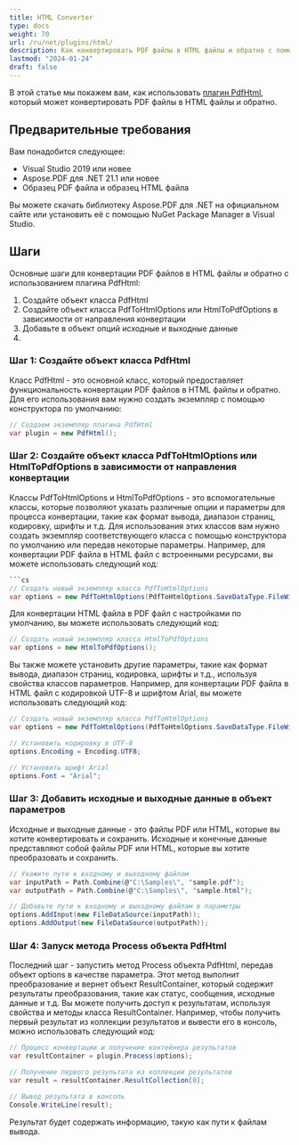 ```yaml
---
title: HTML Converter
type: docs
weight: 70
url: /ru/net/plugins/html/
description: Как конвертировать PDF файлы в HTML файлы и обратно с помощью плагина Aspose.PDF PdfHtml
lastmod: "2024-01-24"
draft: false
---
```


В этой статье мы покажем вам, как использовать [плагин PdfHtml](https://products.aspose.org/pdf/net/html-converter/), который может конвертировать PDF файлы в HTML файлы и обратно.

## Предварительные требования

Вам понадобится следующее:

* Visual Studio 2019 или новее
* Aspose.PDF для .NET 21.1 или новее
* Образец PDF файла и образец HTML файла

Вы можете скачать библиотеку Aspose.PDF для .NET на официальном сайте или установить её с помощью NuGet Package Manager в Visual Studio.

## Шаги

Основные шаги для конвертации PDF файлов в HTML файлы и обратно с использованием плагина PdfHtml:

1. Создайте объект класса PdfHtml
2. Создайте объект класса PdfToHtmlOptions или HtmlToPdfOptions в зависимости от направления конвертации
3. Добавьте в объект опций исходные и выходные данные
4.
### Шаг 1: Создайте объект класса PdfHtml

Класс PdfHtml - это основной класс, который предоставляет функциональность конвертации PDF файлов в HTML файлы и обратно. Для его использования вам нужно создать экземпляр с помощью конструктора по умолчанию:

```cs
// Создаем экземпляр плагина PdfHtml
var plugin = new PdfHtml();
```

### Шаг 2: Создайте объект класса PdfToHtmlOptions или HtmlToPdfOptions в зависимости от направления конвертации

Классы PdfToHtmlOptions и HtmlToPdfOptions - это вспомогательные классы, которые позволяют указать различные опции и параметры для процесса конвертации, такие как формат вывода, диапазон страниц, кодировку, шрифты и т.д. Для использования этих классов вам нужно создать экземпляр соответствующего класса с помощью конструктора по умолчанию или передав некоторые параметры. Например, для конвертации PDF файла в HTML файл с встроенными ресурсами, вы можете использовать следующий код:

```cs
```cs
// Создать новый экземпляр класса PdfToHtmlOptions
var options = new PdfToHtmlOptions(PdfToHtmlOptions.SaveDataType.FileWithEmbeddedResources);
```

Для конвертации HTML файла в PDF файл с настройками по умолчанию, вы можете использовать следующий код:

```cs
// Создать новый экземпляр класса HtmlToPdfOptions
var options = new HtmlToPdfOptions();
```

Вы также можете установить другие параметры, такие как формат вывода, диапазон страниц, кодировка, шрифты и т.д., используя свойства классов параметров. Например, для конвертации PDF файла в HTML файл с кодировкой UTF-8 и шрифтом Arial, вы можете использовать следующий код:

```cs
// Создать новый экземпляр класса PdfToHtmlOptions
var options = new PdfToHtmlOptions(PdfToHtmlOptions.SaveDataType.FileWithEmbeddedResources);

// Установить кодировку в UTF-8
options.Encoding = Encoding.UTF8;

// Установить шрифт Arial
options.Font = "Arial";
```

### Шаг 3: Добавить исходные и выходные данные в объект параметров

Исходные и выходные данные - это файлы PDF или HTML, которые вы хотите конвертировать и сохранить.
Исходные и конечные данные представляют собой файлы PDF или HTML, которые вы хотите преобразовать и сохранить.

```cs
// Укажите пути к входному и выходному файлам
var inputPath = Path.Combine(@"C:\Samples\", "sample.pdf");
var outputPath = Path.Combine(@"C:\Samples\", "sample.html");

// Добавьте пути к входному и выходному файлам в параметры
options.AddInput(new FileDataSource(inputPath));
options.AddOutput(new FileDataSource(outputPath));
```

### Шаг 4: Запуск метода Process объекта PdfHtml

Последний шаг - запустить метод Process объекта PdfHtml, передав объект options в качестве параметра. Этот метод выполнит преобразование и вернет объект ResultContainer, который содержит результаты преобразования, такие как статус, сообщения, исходные данные и т.д. Вы можете получить доступ к результатам, используя свойства и методы класса ResultContainer. Например, чтобы получить первый результат из коллекции результатов и вывести его в консоль, можно использовать следующий код:

```cs
// Процесс конвертации и получение контейнера результатов
var resultContainer = plugin.Process(options);

// Получение первого результата из коллекции результатов
var result = resultContainer.ResultCollection[0];

// Вывод результата в консоль
Console.WriteLine(result);
```
Результат будет содержать информацию, такую как пути к файлам вывода.
